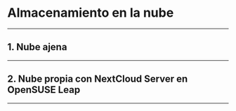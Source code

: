 
# Almacenamiento en la nube

---

## 1. Nube ajena



---

## 2. Nube propia con NextCloud Server en OpenSUSE Leap



---

